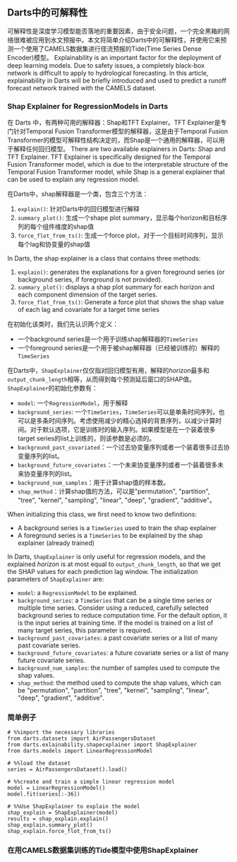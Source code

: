 <h2 style='pointer-events: none;'>Darts中的可解释性</h2>

可解释性是深度学习模型能否落地的重要因素，由于安全问题，一个完全黑箱的网络很难被应用到水文预报中。本文将简单介绍Darts中的可解释性，并使用它来预测一个使用了CAMELS数据集进行径流预报的Tide(Time Series Dense Encoder)模型。
Explainability is an important factor for the deployment of deep learning models. Due to safety issues, a completely black-box network is difficult to apply to hydrological forecasting. In this article, explainability in Darts will be briefly introduced and used to predict a runoff forecast network trained with the CAMELS dataset.
<h3 style='pointer-events: none;'>Shap Explainer for RegressionModels in Darts</h3>

在 Darts 中，有两种可用的解释器：Shap和TFT Explainer。TFT Explainer是专门针对Temporal Fusion Transformer模型的解释器，这是由于Temporal Fusion Transformer的模型可解释性结构决定的，而Shap是一个通用的解释器，可以用于解释任何回归模型。
There are two available explainers in Darts: Shap and TFT Explainer. TFT Explainer is specifically designed for the Temporal Fusion Transformer model, which is due to the interpretable structure of the Temporal Fusion Transformer model, while Shap is a general explainer that can be used to explain any regression model. 

在Darts中，shap解释器是一个类，包含三个方法：
1. `explain()`: 针对Darts中的回归模型进行解释
2. `summary_plot()`: 生成一个shape plot summary，显示每个horizon和目标序列的每个组件维度的shap值
3. `force_flot_from_ts()`: 生成一个force plot，对于一个目标时间序列，显示每个lag和协变量的shap值

In Darts, the shap explainer is a class that contains three methods:
1. `explain()`: generates the explanations for a given foreground series (or background series, if foreground is not provided).
2. `summary_plot()`: displays a shap plot summary for each horizon and each component dimension of the target series.
3. `force_flot_from_ts()`: Generate a force plot that shows the shap value of each lag and covariate for a target time series

在初始化该类时，我们先认识两个定义：
* 一个background series是一个用于训练shap解释器的`TimeSeries`
* 一个foreground series是一个用于被shap解释器（已经被训练的）解释的`TimeSeries`

在Darts中，`ShapExplainer`仅仅指对回归模型有用，解释的*horizon*最多和`output_chunk_length`相等，从而得到每个预测延后窗口的SHAP值。`ShapExplainer`的初始化参数有：
* `model`: 一个`RegressionModel`，用于解释
* `background_series`: 一个`TimeSeries`，`TimeSeries`可以是单条时间序列，也可以是多条时间序列。考虑使用减少的精心选择的背景序列，以减少计算时间。对于默认选项，它是训练时的输入序列。如果模型是在一个装着很多target series的list上训练的，则该参数是必须的。
* `background_past_covariated`：一个过去协变量序列或者一个装着很多过去协变量序列的list。
* `background_future_covariates`：一个未来协变量序列或者一个装着很多未来协变量序列的list。
* `background_num_samples`：用于计算shap值的样本数。
* `shap_method`：计算shap值的方法，可以是"permutation", "partition", "tree", "kernel", "sampling", "linear", "deep", "gradient", "additive"。

When initializing this class, we first need to know two definitions:
* A background series is a `TimeSeries` used to train the shap explainer
* A foreground series is a `TimeSeries` to be explained by the shap explainer (already trained)

In Darts, `ShapExplainer` is only useful for regression models, and the explained *horizon* is at most equal to `output_chunk_length`, so that we get the SHAP values for each prediction lag window. The initialization parameters of `ShapExplainer` are:
* `model`: a `RegressionModel` to be explained.
* `background_series`: a `TimeSeries` that can be a single time series or multiple time series. Consider using a reduced, carefully selected background series to reduce computation time. For the default option, it is the input series at training time. If the model is trained on a list of many target series, this parameter is required.
* `background_past_covariates`: a past covariate series or a list of many past covariate series.
* `background_future_covariates`: a future covariate series or a list of many future covariate series.
* `background_num_samples`: the number of samples used to compute the shap values.
* `shap_method`: the method used to compute the shap values, which can be "permutation", "partition", "tree", "kernel", "sampling", "linear", "deep", "gradient", "additive".
<h3 style='pointer-events: none;'>简单例子</h3>

```
# %%import the necessary libraries
from darts.datasets import AirPassengersDataset
from darts.exlainability.shapecxplainer import ShapExplainer
from darts.models import LinearRegressionModel

# %%load the dataset
series = AirPassengersDataset().load()

# %%create and train a simple linear regression model
model = LinearRegressionModel()
model.fit(series[:-36])

# %%Use ShapExplainer to explain the model
shap_explain = ShapExplainer(model)
results = shap_explain.explain()
shap_explain.summary_plot()
shap_explain.force_flot_from_ts()
```
<h3 style='pointer-events: none;'>在用CAMELS数据集训练的Tide模型中使用ShapExplainer</h3>

```

